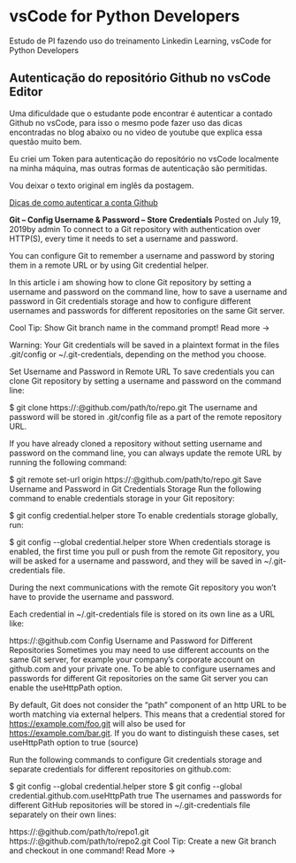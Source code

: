 # vsCode for Python Developers

Estudo de PI fazendo uso do treinamento Linkedin Learning, vsCode for Python Developers

## Autenticação do repositório Github no vsCode Editor

Uma dificuldade que o estudante pode encontrar é autenticar a contado Github no vsCode, para isso o mesmo pode fazer uso
das dicas encontradas no blog abaixo ou no video de youtube que explica essa questão muito bem.

Eu criei um Token para autenticação do repositório no vsCode localmente na minha máquina, mas outras formas de autenticação
são permitidas.

Vou deixar o texto original em inglês da postagem.

[Dicas de como autenticar a conta Github](https://www.shellhacks.com/git-config-username-password-store-credentials/)

**Git – Config Username & Password – Store Credentials** Posted on July 19, 2019by admin
To connect to a Git repository with authentication over HTTP(S), every time it needs to set a username and password.

You can configure Git to remember a username and password by storing them in a remote URL or by using Git credential helper.

In this article i am showing how to clone Git repository by setting a username and password on the command line, how to save a username and password in Git credentials storage and how to configure different usernames and passwords for different repositories on the same Git server.

Cool Tip: Show Git branch name in the command prompt! Read more →

Warning: Your Git credentials will be saved in a plaintext format in the files .git/config or ~/.git-credentials, depending on the method you choose.

Set Username and Password in Remote URL
To save credentials you can clone Git repository by setting a username and password on the command line:

$ git clone https://<USERNAME>:<PASSWORD>@github.com/path/to/repo.git
The username and password will be stored in .git/config file as a part of the remote repository URL.

If you have already cloned a repository without setting username and password on the command line, you can always update the remote URL by running the following command:

$ git remote set-url origin https://<USERNAME>:<PASSWORD>@github.com/path/to/repo.git
Save Username and Password in Git Credentials Storage
Run the following command to enable credentials storage in your Git repository:

$ git config credential.helper store
To enable credentials storage globally, run:

$ git config --global credential.helper store
When credentials storage is enabled, the first time you pull or push from the remote Git repository, you will be asked for a username and password, and they will be saved in ~/.git-credentials file.

During the next communications with the remote Git repository you won’t have to provide the username and password.

Each credential in ~/.git-credentials file is stored on its own line as a URL like:

https://<USERNAME>:<PASSWORD>@github.com
Config Username and Password for Different Repositories
Sometimes you may need to use different accounts on the same Git server, for example your company’s corporate account on github.com and your private one.
To be able to configure usernames and passwords for different Git repositories on the same Git server you can enable the useHttpPath option.

By default, Git does not consider the “path” component of an http URL to be worth matching via external helpers. This means that a credential stored for https://example.com/foo.git will also be used for https://example.com/bar.git. If you do want to distinguish these cases, set useHttpPath option to true (source)

Run the following commands to configure Git credentials storage and separate credentials for different repositories on github.com:

$ git config --global credential.helper store
$ git config --global credential.github.com.useHttpPath true
The usernames and passwords for different GitHub repositories will be stored in ~/.git-credentials file separately on their own lines:

https://<USERNAME>:<PASSWORD>@github.com/path/to/repo1.git
https://<USERNAME>:<PASSWORD>@github.com/path/to/repo2.git
Cool Tip: Create a new Git branch and checkout in one command! Read More →
